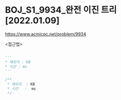 # BOJ_S1_9934_완전 이진 트리 [2022.01.09]
https://www.acmicpc.net/problem/9934

<접근법>
```
```


```python
'''
* 메모리 : KB
* 시간 : ms
'''
```


```java
/**
 * 메모리  : KB
 * 시간   :  ms
 */
```
